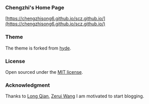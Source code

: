 ### Chengzhi's Home Page

[https://chengzhisong6.github.io/scz.github.io/](https://chengzhisong6.github.io/scz.github.io/)

### Theme
The theme is forked from [hyde](https://github.com/poole/hyde).

### License

Open sourced under the [MIT license](LICENSE.md).

### Acknowledgment
Thanks to [Long Qian](http://longqian.me), [Zerui Wang](http://www.wangzerui.com) I am motivated to start blogging.